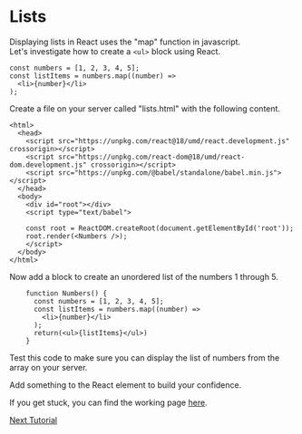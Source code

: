 # Lists
Displaying lists in React uses the "map" function in javascript.  
Let's investigate how to create a ```<ul>``` block using React.
```
const numbers = [1, 2, 3, 4, 5];
const listItems = numbers.map((number) =>
  <li>{number}</li>
);
```
Create a file on your server called "lists.html" with the following content.
```
<html>
  <head>
    <script src="https://unpkg.com/react@18/umd/react.development.js" crossorigin></script>
    <script src="https://unpkg.com/react-dom@18/umd/react-dom.development.js" crossorigin></script>
    <script src="https://unpkg.com/@babel/standalone/babel.min.js"></script>
  </head>
  <body>
    <div id="root"></div>
    <script type="text/babel">  
    
    const root = ReactDOM.createRoot(document.getElementById('root'));
    root.render(<Numbers />);
    </script>
  </body>
</html>
```
Now add a block to create an unordered list of the numbers 1 through 5.
```
    function Numbers() { 
      const numbers = [1, 2, 3, 4, 5];
      const listItems = numbers.map((number) =>
        <li>{number}</li>
      );
      return(<ul>{listItems}</ul>)
    }
```
Test this code to make sure you can display the list of numbers from the array on your server.
  
Add something to the React element to build your confidence.
  
If you get stuck, you can find the working page [here](lists.html).
  
[Next Tutorial](forms.md)
